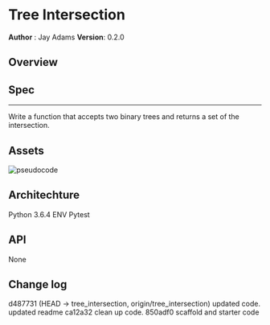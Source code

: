 # Tree Intersection
**Author** : Jay Adams
**Version**: 0.2.0

## Overview



## Spec
---------------
Write a function that accepts two binary trees and returns a set of the intersection.


## Assets
![pseudocode](../../assets/quicksort.jpg)



## Architechture
Python 3.6.4
ENV
Pytest


## API
None

## Change log
d487731 (HEAD -> tree_intersection, origin/tree_intersection) updated code. updated readme
ca12a32 clean up code.
850adf0 scaffold and starter code